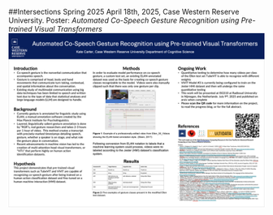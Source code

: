 ##Intersections Spring 2025
April 18th, 2025, Case Western Reserve University.
Poster: *Automated Co-Speech Gesture Recognition using Pre-trained Visual Transformers*
    ![Intersections Poster Image](Intersections_Poster.png)
